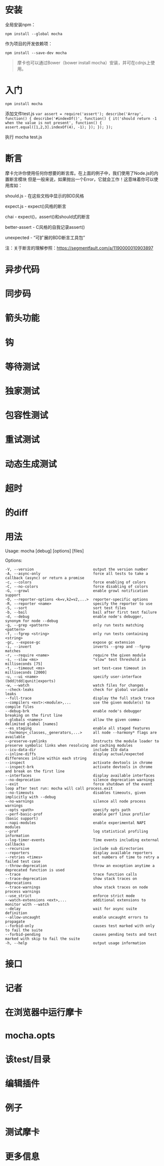 # 安装


全局安装npm：

`npm install --global mocha`

作为项目的开发依赖项：

`npm install --save-dev mocha`
 
>  摩卡也可以通过Bower（bower install mocha）安装，并可在cdnjs上使用。


# 入门

`npm install mocha`

添加文件test.js
`
var assert = require('assert');
describe('Array', function() {
  describe('#indexOf()', function() {
    it('should return -1 when the value is not present', function() {
      assert.equal([1,2,3].indexOf(4), -1);
    });
  });
});
`

执行 mocha test.js


# 断言

摩卡允许你使用任何你想要的断言库。在上面的例子中，我们使用了Node.js的内置断言模块 但是一般来说，如果抛出一个Error，它就会工作！这意味着你可以使用库如：

should.js - 在这些文档中显示的BDD风格

expect.js - expect()风格的断言

chai - expect()，assert()和should式的断言

better-assert - C风格的自我记录assert()

unexpected - “可扩展的BDD断言工具包”

注：关于断言的理解参照：https://segmentfault.com/a/1190000010903897


# 异步代码
# 同步码
# 箭头功能
# 钩
# 等待测试
# 独家测试
# 包容性测试
# 重试测试
# 动态生成测试
# 超时
# 的diff
# 用法

Usage: mocha [debug] [options] [files]


  Options:

    -V, --version                           output the version number
    -A, --async-only                        force all tests to take a callback (async) or return a promise
    -c, --colors                            force enabling of colors
    -C, --no-colors                         force disabling of colors
    -G, --growl                             enable growl notification support
    -O, --reporter-options <k=v,k2=v2,...>  reporter-specific options
    -R, --reporter <name>                   specify the reporter to use
    -S, --sort                              sort test files
    -b, --bail                              bail after first test failure
    -d, --debug                             enable node's debugger, synonym for node --debug
    -g, --grep <pattern>                    only run tests matching <pattern>
    -f, --fgrep <string>                    only run tests containing <string>
    -gc, --expose-gc                        expose gc extension
    -i, --invert                            inverts --grep and --fgrep matches
    -r, --require <name>                    require the given module
    -s, --slow <ms>                         "slow" test threshold in milliseconds [75]
    -t, --timeout <ms>                      set test-case timeout in milliseconds [2000]
    -u, --ui <name>                         specify user-interface (bdd|tdd|qunit|exports)
    -w, --watch                             watch files for changes
    --check-leaks                           check for global variable leaks
    --full-trace                            display the full stack trace
    --compilers <ext>:<module>,...          use the given module(s) to compile files
    --debug-brk                             enable node's debugger breaking on the first line
    --globals <names>                       allow the given comma-delimited global [names]
    --es_staging                            enable all staged features
    --harmony<_classes,_generators,...>     all node --harmony* flags are available
    --preserve-symlinks                     Instructs the module loader to preserve symbolic links when resolving and caching modules
    --icu-data-dir                          include ICU data
    --inline-diffs                          display actual/expected differences inline within each string
    --inspect                               activate devtools in chrome
    --inspect-brk                           activate devtools in chrome and break on the first line
    --interfaces                            display available interfaces
    --no-deprecation                        silence deprecation warnings
    --exit                                  force shutdown of the event loop after test run: mocha will call process.exit
    --no-timeouts                           disables timeouts, given implicitly with --debug
    --no-warnings                           silence all node process warnings
    --opts <path>                           specify opts path
    --perf-basic-prof                       enable perf linux profiler (basic support)
    --napi-modules                          enable experimental NAPI modules
    --prof                                  log statistical profiling information
    --log-timer-events                      Time events including external callbacks
    --recursive                             include sub directories
    --reporters                             display available reporters
    --retries <times>                       set numbers of time to retry a failed test case
    --throw-deprecation                     throw an exception anytime a deprecated function is used
    --trace                                 trace function calls
    --trace-deprecation                     show stack traces on deprecations
    --trace-warnings                        show stack traces on node process warnings
    --use_strict                            enforce strict mode
    --watch-extensions <ext>,...            additional extensions to monitor with --watch
    --delay                                 wait for async suite definition
    --allow-uncaught                        enable uncaught errors to propagate
    --forbid-only                           causes test marked with only to fail the suite
    --forbid-pending                        causes pending tests and test marked with skip to fail the suite
    -h, --help                              output usage information

# 接口
# 记者
# 在浏览器中运行摩卡
# mocha.opts
# 该test/目录
# 编辑插件
# 例子
# 测试摩卡
# 更多信息